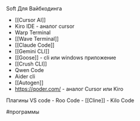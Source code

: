 Soft Для Вайбкодинга

- [[Cursor AI]]
- Kiro IDE - аналог cursor
- Warp Terminal
- [[Wave Terminal]]
- [[Claude Code]]
- [[Gemini CLI]]
- [[Goose]] - cli или windows приложение
- [[Crush CLI]]
- Qwen Code
- Aider cli
- [[Autogen]]
- https://qoder.com/ - аналог Cursor или Kiro

Плагины VS code
	 - Roo Code
	 - [[Cline]]
	 - Kilo Code

#программы



